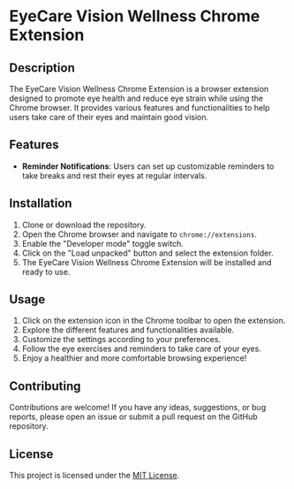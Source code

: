 # EyeCare Vision Wellness Chrome Extension

## Description
The EyeCare Vision Wellness Chrome Extension is a browser extension designed to promote eye health and reduce eye strain while using the Chrome browser. It provides various features and functionalities to help users take care of their eyes and maintain good vision.

## Features
- **Reminder Notifications**: Users can set up customizable reminders to take breaks and rest their eyes at regular intervals.

## Installation
1. Clone or download the repository.
2. Open the Chrome browser and navigate to `chrome://extensions`.
3. Enable the "Developer mode" toggle switch.
4. Click on the "Load unpacked" button and select the extension folder.
5. The EyeCare Vision Wellness Chrome Extension will be installed and ready to use.

## Usage
1. Click on the extension icon in the Chrome toolbar to open the extension.
2. Explore the different features and functionalities available.
3. Customize the settings according to your preferences.
4. Follow the eye exercises and reminders to take care of your eyes.
5. Enjoy a healthier and more comfortable browsing experience!

## Contributing
Contributions are welcome! If you have any ideas, suggestions, or bug reports, please open an issue or submit a pull request on the GitHub repository.

## License
This project is licensed under the [MIT License](LICENSE).
